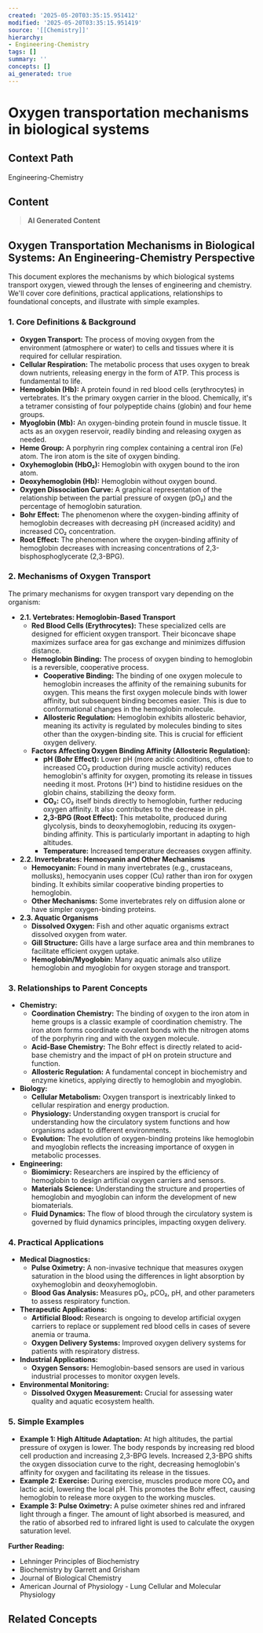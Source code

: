 ```yaml
---
created: '2025-05-20T03:35:15.951412'
modified: '2025-05-20T03:35:15.951419'
source: '[[Chemistry]]'
hierarchy:
- Engineering-Chemistry
tags: []
summary: ''
concepts: []
ai_generated: true
---
```


# Oxygen transportation mechanisms in biological systems

## Context Path
Engineering-Chemistry

## Content
> **AI Generated Content**
## Oxygen Transportation Mechanisms in Biological Systems: An Engineering-Chemistry Perspective

This document explores the mechanisms by which biological systems transport oxygen, viewed through the lenses of engineering and chemistry. We'll cover core definitions, practical applications, relationships to foundational concepts, and illustrate with simple examples.

### 1. Core Definitions & Background

* **Oxygen Transport:** The process of moving oxygen from the environment (atmosphere or water) to cells and tissues where it is required for cellular respiration.
* **Cellular Respiration:** The metabolic process that uses oxygen to break down nutrients, releasing energy in the form of ATP.  This process is fundamental to life.
* **Hemoglobin (Hb):** A protein found in red blood cells (erythrocytes) in vertebrates. It's the primary oxygen carrier in the blood.  Chemically, it's a tetramer consisting of four polypeptide chains (globin) and four heme groups.
* **Myoglobin (Mb):** An oxygen-binding protein found in muscle tissue. It acts as an oxygen reservoir, readily binding and releasing oxygen as needed.
* **Heme Group:** A porphyrin ring complex containing a central iron (Fe) atom.  The iron atom is the site of oxygen binding.
* **Oxyhemoglobin (HbO₂):** Hemoglobin with oxygen bound to the iron atom.
* **Deoxyhemoglobin (Hb):** Hemoglobin without oxygen bound.
* **Oxygen Dissociation Curve:** A graphical representation of the relationship between the partial pressure of oxygen (pO₂) and the percentage of hemoglobin saturation.
* **Bohr Effect:** The phenomenon where the oxygen-binding affinity of hemoglobin decreases with decreasing pH (increased acidity) and increased CO₂ concentration.
* **Root Effect:** The phenomenon where the oxygen-binding affinity of hemoglobin decreases with increasing concentrations of 2,3-bisphosphoglycerate (2,3-BPG).

### 2. Mechanisms of Oxygen Transport

The primary mechanisms for oxygen transport vary depending on the organism:

* **2.1. Vertebrates: Hemoglobin-Based Transport**
    * **Red Blood Cells (Erythrocytes):**  These specialized cells are designed for efficient oxygen transport. Their biconcave shape maximizes surface area for gas exchange and minimizes diffusion distance.
    * **Hemoglobin Binding:** The process of oxygen binding to hemoglobin is a reversible, cooperative process.
        * **Cooperative Binding:**  The binding of one oxygen molecule to hemoglobin increases the affinity of the remaining subunits for oxygen. This means the first oxygen molecule binds with lower affinity, but subsequent binding becomes easier. This is due to conformational changes in the hemoglobin molecule.
        * **Allosteric Regulation:** Hemoglobin exhibits allosteric behavior, meaning its activity is regulated by molecules binding to sites other than the oxygen-binding site. This is crucial for efficient oxygen delivery.
    * **Factors Affecting Oxygen Binding Affinity (Allosteric Regulation):**
        * **pH (Bohr Effect):**  Lower pH (more acidic conditions, often due to increased CO₂ production during muscle activity) reduces hemoglobin's affinity for oxygen, promoting its release in tissues needing it most.  Protons (H⁺) bind to histidine residues on the globin chains, stabilizing the deoxy form.
        * **CO₂:** CO₂ itself binds directly to hemoglobin, further reducing oxygen affinity. It also contributes to the decrease in pH.
        * **2,3-BPG (Root Effect):**  This metabolite, produced during glycolysis, binds to deoxyhemoglobin, reducing its oxygen-binding affinity.  This is particularly important in adapting to high altitudes.
        * **Temperature:** Increased temperature decreases oxygen affinity.
* **2.2. Invertebrates: Hemocyanin and Other Mechanisms**
    * **Hemocyanin:** Found in many invertebrates (e.g., crustaceans, mollusks), hemocyanin uses copper (Cu) rather than iron for oxygen binding.  It exhibits similar cooperative binding properties to hemoglobin.
    * **Other Mechanisms:** Some invertebrates rely on diffusion alone or have simpler oxygen-binding proteins.
* **2.3. Aquatic Organisms**
    * **Dissolved Oxygen:**  Fish and other aquatic organisms extract dissolved oxygen from water.
    * **Gill Structure:**  Gills have a large surface area and thin membranes to facilitate efficient oxygen uptake.
    * **Hemoglobin/Myoglobin:**  Many aquatic animals also utilize hemoglobin and myoglobin for oxygen storage and transport.

### 3. Relationships to Parent Concepts

* **Chemistry:**
    * **Coordination Chemistry:** The binding of oxygen to the iron atom in heme groups is a classic example of coordination chemistry. The iron atom forms coordinate covalent bonds with the nitrogen atoms of the porphyrin ring and with the oxygen molecule.
    * **Acid-Base Chemistry:** The Bohr effect is directly related to acid-base chemistry and the impact of pH on protein structure and function.
    * **Allosteric Regulation:**  A fundamental concept in biochemistry and enzyme kinetics, applying directly to hemoglobin and myoglobin.
* **Biology:**
    * **Cellular Metabolism:** Oxygen transport is inextricably linked to cellular respiration and energy production.
    * **Physiology:** Understanding oxygen transport is crucial for understanding how the circulatory system functions and how organisms adapt to different environments.
    * **Evolution:** The evolution of oxygen-binding proteins like hemoglobin and myoglobin reflects the increasing importance of oxygen in metabolic processes.
* **Engineering:**
    * **Biomimicry:**  Researchers are inspired by the efficiency of hemoglobin to design artificial oxygen carriers and sensors.
    * **Materials Science:**  Understanding the structure and properties of hemoglobin and myoglobin can inform the development of new biomaterials.
    * **Fluid Dynamics:** The flow of blood through the circulatory system is governed by fluid dynamics principles, impacting oxygen delivery.

### 4. Practical Applications

* **Medical Diagnostics:**
    * **Pulse Oximetry:**  A non-invasive technique that measures oxygen saturation in the blood using the differences in light absorption by oxyhemoglobin and deoxyhemoglobin.
    * **Blood Gas Analysis:** Measures pO₂, pCO₂, pH, and other parameters to assess respiratory function.
* **Therapeutic Applications:**
    * **Artificial Blood:** Research is ongoing to develop artificial oxygen carriers to replace or supplement red blood cells in cases of severe anemia or trauma.
    * **Oxygen Delivery Systems:**  Improved oxygen delivery systems for patients with respiratory distress.
* **Industrial Applications:**
    * **Oxygen Sensors:**  Hemoglobin-based sensors are used in various industrial processes to monitor oxygen levels.
* **Environmental Monitoring:**
    * **Dissolved Oxygen Measurement:**  Crucial for assessing water quality and aquatic ecosystem health.

### 5. Simple Examples

* **Example 1: High Altitude Adaptation:**  At high altitudes, the partial pressure of oxygen is lower. The body responds by increasing red blood cell production and increasing 2,3-BPG levels.  Increased 2,3-BPG shifts the oxygen dissociation curve to the right, decreasing hemoglobin's affinity for oxygen and facilitating its release in the tissues.
* **Example 2: Exercise:** During exercise, muscles produce more CO₂ and lactic acid, lowering the local pH. This promotes the Bohr effect, causing hemoglobin to release more oxygen to the working muscles.
* **Example 3: Pulse Oximetry:** A pulse oximeter shines red and infrared light through a finger. The amount of light absorbed is measured, and the ratio of absorbed red to infrared light is used to calculate the oxygen saturation level.



**Further Reading:**

* Lehninger Principles of Biochemistry
* Biochemistry by Garrett and Grisham
* Journal of Biological Chemistry
* American Journal of Physiology - Lung Cellular and Molecular Physiology

## Related Concepts
